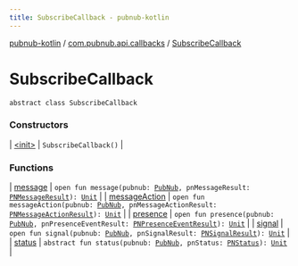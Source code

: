 ```yaml
---
title: SubscribeCallback - pubnub-kotlin
---
```


[pubnub-kotlin](../../index.html) / [com.pubnub.api.callbacks](../index.html) / [SubscribeCallback](./index.html)

# SubscribeCallback

`abstract class SubscribeCallback`

### Constructors

| [&lt;init&gt;](-init-.html) | `SubscribeCallback()` |

### Functions

| [message](message.html) | `open fun message(pubnub: `[`PubNub`](../../com.pubnub.api/-pub-nub/index.html)`, pnMessageResult: `[`PNMessageResult`](../../com.pubnub.api.models.consumer.pubsub/-p-n-message-result/index.html)`): `[`Unit`](https://kotlinlang.org/api/latest/jvm/stdlib/kotlin/-unit/index.html) |
| [messageAction](message-action.html) | `open fun messageAction(pubnub: `[`PubNub`](../../com.pubnub.api/-pub-nub/index.html)`, pnMessageActionResult: `[`PNMessageActionResult`](../../com.pubnub.api.models.consumer.pubsub.message_actions/-p-n-message-action-result/index.html)`): `[`Unit`](https://kotlinlang.org/api/latest/jvm/stdlib/kotlin/-unit/index.html) |
| [presence](presence.html) | `open fun presence(pubnub: `[`PubNub`](../../com.pubnub.api/-pub-nub/index.html)`, pnPresenceEventResult: `[`PNPresenceEventResult`](../../com.pubnub.api.models.consumer.pubsub/-p-n-presence-event-result/index.html)`): `[`Unit`](https://kotlinlang.org/api/latest/jvm/stdlib/kotlin/-unit/index.html) |
| [signal](signal.html) | `open fun signal(pubnub: `[`PubNub`](../../com.pubnub.api/-pub-nub/index.html)`, pnSignalResult: `[`PNSignalResult`](../../com.pubnub.api.models.consumer.pubsub/-p-n-signal-result/index.html)`): `[`Unit`](https://kotlinlang.org/api/latest/jvm/stdlib/kotlin/-unit/index.html) |
| [status](status.html) | `abstract fun status(pubnub: `[`PubNub`](../../com.pubnub.api/-pub-nub/index.html)`, pnStatus: `[`PNStatus`](../../com.pubnub.api.models.consumer/-p-n-status/index.html)`): `[`Unit`](https://kotlinlang.org/api/latest/jvm/stdlib/kotlin/-unit/index.html) |

